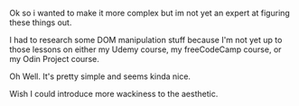 Ok so i wanted to make it more complex but im not yet an expert at figuring these things out.

I had to research some DOM manipulation stuff because I'm not yet up to those lessons on either my
Udemy course, my freeCodeCamp course, or my Odin Project course.

Oh Well. It's pretty simple and seems kinda nice.

Wish I could introduce more wackiness to the aesthetic.